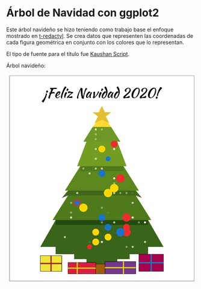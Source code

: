 Árbol de Navidad con ggplot2
============================

Este árbol navideño se hizo teniendo como trabajo base el enfoque mostrado en [t-redactyl](https://t-redactyl.io/blog/2016/12/a-very-ggplot2-christmas.html). Se crea datos que representen las coordenadas de cada figura geométrica en conjunto con los colores que lo representan.

El tipo de fuente para el título fue [Kaushan Script](https://fonts.google.com/specimen/Kaushan+Script).

Árbol navideño:

![Arbol navideño con ggplot2](Arbol%20navidad%202020.png)
